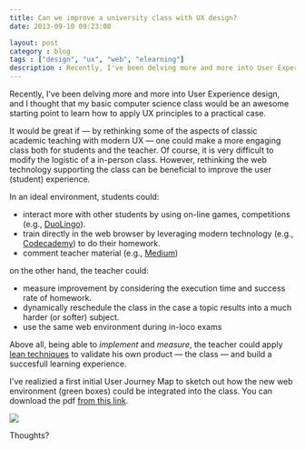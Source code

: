 ```yaml
---
title: Can we improve a university class with UX design?
date: 2013-09-10 09:23:08

layout: post
category : blog 
tags : ["design", "ux", "web", "elearning"] 
description : Recently, I've been delving more and more into User Experience design, and I thought that my basic computer science class would be an awesome starting point to learn how to apply UX principles to a practical case.
---
```



Recently, I've been delving more and more into User Experience design, and I thought that my basic computer science class would be an awesome starting point to learn how to apply UX principles to a practical case.

It would be great if — by rethinking some of the aspects of classic academic teaching with modern UX — one could make a more engaging class both for students and the teacher. Of course, it is very difficult to modify the logistic of a in-person class. However, 
rethinking the web technology supporting the class can be beneficial to improve the user (student) experience. 

In an ideal environment, students could:

* interact more with other students by using on-line games, competitions (e.g., [DuoLingo](http://www.duolingo.com/)).
* train directly in the web browser by leveraging modern technology (e.g., [Codecademy](http://www.codecademy.com/)) to do their homework.
* comment teacher material (e.g., [Medium](https://medium.com/))

on the other hand, the teacher could:

* measure improvement by considering the execution time and success rate of homework.
* dynamically reschedule the class in the case a topic results into a much harder (or softer) subject.
* use the same web environment during in-loco exams

Above all, being able to *implement* and *measure*, the teacher could apply [lean techniques](http://runninglean.co/) to validate his own product — the class — and build a succesfull learning experience.

I've realizied a first initial User Journey Map to sketch out how the new web environment (green boxes) could be integrated into the class. You can download the pdf [from this link](http://www.vittoriozaccaria.net/deposit/UX%20-%20UI%20templates.pdf). 

![](http://www.vittoriozaccaria.net/deposit/posts/images/ux.png)
 

Thoughts?
